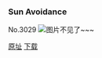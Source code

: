 ### Sun Avoidance
No.3029
![图片不见了~~~](https://imgs.xkcd.com/comics/sun_avoidance.png)

[原址](https://xkcd.com//3029) [下载](https://imgs.xkcd.com/comics/sun_avoidance.png)

